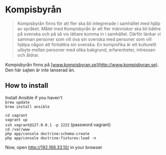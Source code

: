 Kompisbyrån
===========

> Kompisbyrån finns för att fler ska bli integrerade i samhället med hjälp av språket. Målet med Kompisbyrån är att fler människor ska bli bättre på svenska och på så vis lättare komma in i samhället. Därför länkar vi samman personer som vill öva sin svenska med personer som vill hjälpa någon att förbättra sin svenska. En kompisfika är ett kulturellt utbyte mellan personer med olika bakgrund, erfarenheter, intressen och åldrar.

Kompisbyrån finns på [www.kompisbyran.se](http://www.kompisbyran.se). Den här sajten är inte lanserad än.

How to install
--------------
Install Ansible if you haven't  
`brew update`  
`brew install ansible`

`cd vagrant`  
`vagrant up`  
`ssh vagrant@127.0.0.1 -p 2222` (password vagrant)  
`cd /var/www`  
`php app/console doctrine:schema:create`  
`php app/console doctrine:fixtures:load -n`

Now, open http://192.168.33.10/ in your browser
